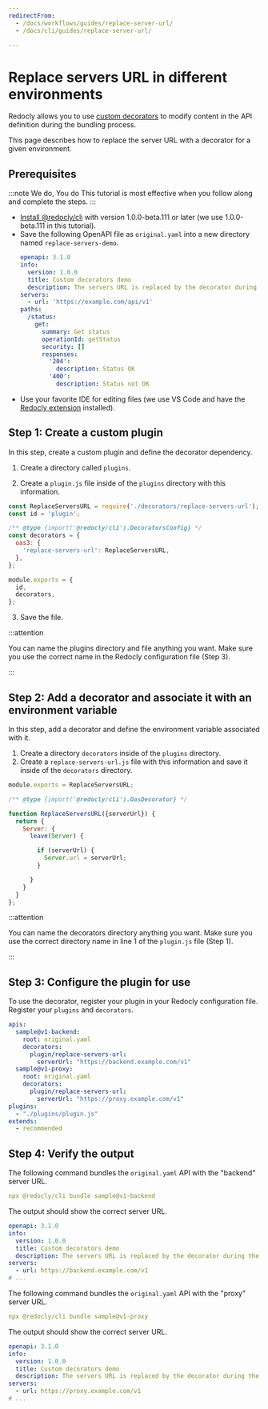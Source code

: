 ```yaml
---
redirectFrom:
  - /docs/workflows/guides/replace-server-url/
  - /docs/cli/guides/replace-server-url/

---
```

# Replace servers URL in different environments

Redocly allows you to use [custom decorators](../custom-plugins/custom-decorators.md) to modify content in the API definition during the bundling process.

This page describes how to replace the server URL with a decorator for a given environment.

## Prerequisites

:::note We do, You do
This tutorial is most effective when you follow along and complete the steps.
:::

- [Install @redocly/cli](../installation.md) with version 1.0.0-beta.111 or later (we use 1.0.0-beta.111 in this tutorial).
- Save the following OpenAPI file as `original.yaml` into a new directory named `replace-servers-demo`.
    ```yaml
    openapi: 3.1.0
    info:
      version: 1.0.0
      title: Custom decorators demo
      description: The servers URL is replaced by the decorator during the `bundle` process.
    servers:
      - url: 'https://example.com/api/v1'
    paths:
      /status:
        get:
          summary: Get status
          operationId: getStatus
          security: []
          responses:
            '204':
              description: Status OK
            '400':
              description: Status not OK
    ```
- Use your favorite IDE for editing files (we use VS Code and have the [Redocly extension](../../redocly-openapi/index.md) installed).

## Step 1: Create a custom plugin

In this step, create a custom plugin and define the decorator dependency.

1. Create a directory called `plugins`.

2. Create a `plugin.js` file inside of the `plugins` directory with this information.

```JavaScript
const ReplaceServersURL = require('./decorators/replace-servers-url');
const id = 'plugin';

/** @type {import('@redocly/cli').DecoratorsConfig} */
const decorators = {
  oas3: {
    'replace-servers-url': ReplaceServersURL,
  },
};

module.exports = {
  id,
  decorators,
};
```

3. Save the file.

:::attention

You can name the plugins directory and file anything you want. Make sure you use the correct name in the Redocly configuration file (Step 3).

:::

## Step 2: Add a decorator and associate it with an environment variable

In this step, add a decorator and define the environment variable associated with it.

1. Create a directory `decorators` inside of the `plugins` directory.
1. Create a `replace-servers-url.js` file with this information and save it inside of the `decorators` directory.

```JavaScript
module.exports = ReplaceServersURL;

/** @type {import('@redocly/cli').OasDecorator} */

function ReplaceServersURL({serverUrl}) {
  return {
    Server: {
      leave(Server) {

        if (serverUrl) {
          Server.url = serverUrl;
        }

      }
    }
  }
};
```

:::attention

You can name the decorators directory anything you want. Make sure you use the correct directory name in line 1 of the `plugin.js` file (Step 1).

:::

## Step 3: Configure the plugin for use

To use the decorator, register your plugin in your Redocly configuration file. Register your `plugins` and `decorators`.

```yaml
apis:
  sample@v1-backend:
    root: original.yaml
    decorators:
      plugin/replace-servers-url:
        serverUrl: "https://backend.example.com/v1"
  sample@v1-proxy:
    root: original.yaml
    decorators:
      plugin/replace-servers-url:
        serverUrl: "https://proxy.example.com/v1"
plugins:
  - "./plugins/plugin.js"
extends:
  - recommended
```

## Step 4: Verify the output

The following command bundles the `original.yaml` API with the "backend" server URL.
```yaml
npx @redocly/cli bundle sample@v1-backend
```
The output should show the correct server URL.
```yaml
openapi: 3.1.0
info:
  version: 1.0.0
  title: Custom decorators demo
  description: The servers URL is replaced by the decorator during the `bundle` process.
servers:
  - url: https://backend.example.com/v1
# ...
```

The following command bundles the `original.yaml` API with the "proxy" server URL.
```yaml
npx @redocly/cli bundle sample@v1-proxy
```
The output should show the correct server URL.
```yaml
openapi: 3.1.0
info:
  version: 1.0.0
  title: Custom decorators demo
  description: The servers URL is replaced by the decorator during the `bundle` process.
servers:
  - url: https://proxy.example.com/v1
# ...
```
